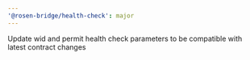 ```yaml
---
'@rosen-bridge/health-check': major
---
```


Update wid and permit health check parameters to be compatible with latest contract changes
